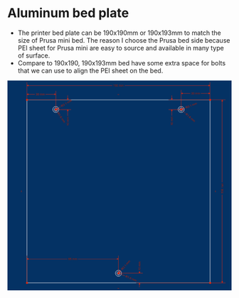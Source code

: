 # Aluminum bed plate

- The printer bed plate can be 190x190mm or 190x193mm to match the size of Prusa mini bed. The reason I choose the Prusa bed side because PEI sheet for Prusa mini are easy to source and available in many type of surface.
- Compare to 190x190, 190x193mm bed have some extra space for bolts that we can use to align the PEI sheet on the bed.

![](../img/190x190-bed.png)


